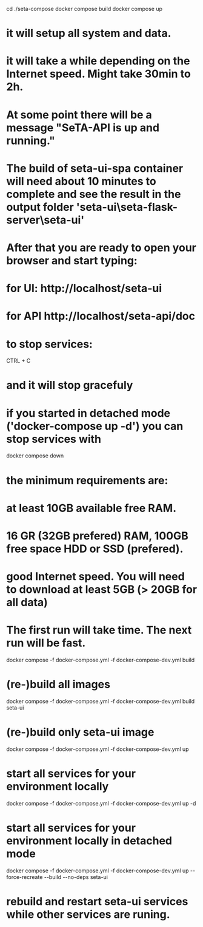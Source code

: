 cd ./seta-compose
docker compose build
docker compose up

# it will setup all system and data.
# it will take a while depending on the Internet speed. Might take 30min to 2h.
# At some point there will be a message "SeTA-API is up and running."
# The build of seta-ui-spa container will need about 10 minutes to complete and see the result in the output folder 'seta-ui\seta-flask-server\seta-ui'
# After that you are ready to open your browser and start typing:  
# for UI: http://localhost/seta-ui
# for API http://localhost/seta-api/doc

# to stop services:

CTRL + C

# and it will stop gracefuly
# if you started in detached mode ('docker-compose up -d') you can stop services with 

docker compose down

# the minimum requirements are:
# at least 10GB available free RAM.
# 16 GR (32GB prefered) RAM, 100GB free space HDD or SSD (prefered).
# good Internet speed. You will need to download at least 5GB (> 20GB for all data)

# The first run will take time. The next run will be fast.

docker compose -f docker-compose.yml -f docker-compose-dev.yml build
# (re-)build all images

docker compose -f docker-compose.yml -f docker-compose-dev.yml build seta-ui
# (re-)build only seta-ui image

docker compose -f docker-compose.yml -f docker-compose-dev.yml up
# start all services for your environment locally

docker compose -f docker-compose.yml -f docker-compose-dev.yml up -d
# start all services for your environment locally in detached mode

docker compose -f docker-compose.yml -f docker-compose-dev.yml up  --force-recreate --build --no-deps seta-ui
# rebuild and restart seta-ui services while other services are runing. 
